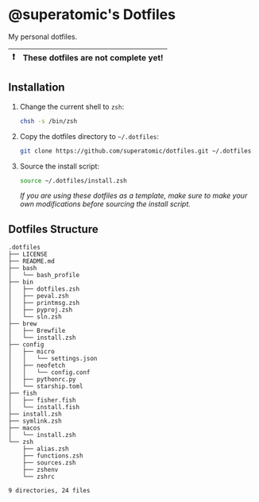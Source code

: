 # **@superatomic**'s Dotfiles
My personal dotfiles.

| :exclamation: | **These dotfiles are not complete yet!** |
|---------------|:-----------------------------------------|

## Installation

1. Change the current shell to `zsh`:
   ```sh
   chsh -s /bin/zsh
   ```
2. Copy the dotfiles directory to `~/.dotfiles`:
   ```zsh
   git clone https://github.com/superatomic/dotfiles.git ~/.dotfiles
   ```
3. Source the install script:
   ```zsh
   source ~/.dotfiles/install.zsh
   ```
   *If you are using these dotfiles as a template,
   make sure to make your own modifications before sourcing the install script.*


## Dotfiles Structure
```
.dotfiles
├── LICENSE
├── README.md
├── bash
│   └── bash_profile
├── bin
│   ├── dotfiles.zsh
│   ├── peval.zsh
│   ├── printmsg.zsh
│   ├── pyproj.zsh
│   └── sln.zsh
├── brew
│   ├── Brewfile
│   └── install.zsh
├── config
│   ├── micro
│   │   └── settings.json
│   ├── neofetch
│   │   └── config.conf
│   ├── pythonrc.py
│   └── starship.toml
├── fish
│   ├── fisher.fish
│   └── install.fish
├── install.zsh
├── symlink.zsh
├── macos
│   └── install.zsh
└── zsh
    ├── alias.zsh
    ├── functions.zsh
    ├── sources.zsh
    ├── zshenv
    └── zshrc

9 directories, 24 files
```

